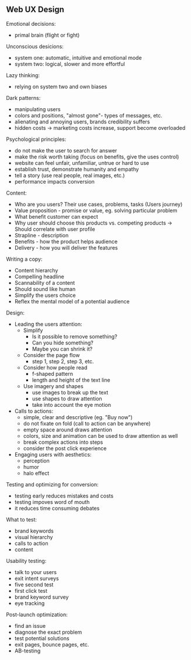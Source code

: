 ## Web UX Design

Emotional decisions:
- primal brain (flight or fight)

Unconscious desicions:
- system one: automatic, intuitive and emotional mode
- system two: logical, slower and more effortful

Lazy thinking:
- relying on system two and own biases

Dark patterns:
- manipulating users
- colors and positions, "almost gone"- types of messages, etc.
- alienating and annoying users, brands credibility suffers
- hidden costs -> marketing costs increase, support become overloaded

Psychological principles:
- do not make the user to search for answer
- make the risk worth taking (focus on benefits, give the uses control)
- website can feel unfair, unfamiliar, untrue or hard to use
- establish trust, demonstrate humanity and empathy
- tell a story (use real people, real images, etc.)
- performance impacts conversion

Content:
- Who are you users? Their use cases, problems, tasks (Users journey)
- Value proposition - promise or value, eg. solving particular problem
- What benefit customer can expect
- Why user should choose this products vs. competing products
-> Should correlate with user profile
- Strapline - description
- Benefits - how the product helps audience
- Delivery - how you will deliver the features

Writing a copy:
- Content hierarchy
- Compelling headline
- Scannability of a content
- Should sound like human
- Simplify the users choice
- Reflex the mental model of a potential audience

Design:
- Leading the users attention:
  - Simplify
    - Is it possible to remove something?
    - Can you hide something?
    - Maybe you can shrink it?
  - Consider the page flow
    - step 1, step 2, step 3, etc.
  - Consider how people read
    - f-shaped pattern
    - length and height of the text line
  - Use imagery and shapes
    - use images to break up the text
    - use shapes to draw attention
    - take into account the eye motion
- Calls to actions:
  - simple, clear and descriptive (eg. "Buy now")
  - do not fixate on fold (call to action can be anywhere)
  - empty space around draws attention
  - colors, size and animation can be used to draw attention as well
  - break complex actions into steps
  - consider the post click experience
- Engaging users with aesthetics:
  - perception
  - humor
  - halo effect

Testing and optimizing for conversion:
- testing early reduces mistakes and costs
- testing impoves word of mouth
- it reduces time consuming debates

What to test:
- brand keywords
- visual hierarchy
- calls to action
- content

Usability testing:
- talk to your users
- exit intent surveys
- five second test
- first click test
- brand keyword survey
- eye tracking

Post-launch optimization:
- find an issue
- diagnose the exact problem
- test potential solutions
- exit pages, bounce pages, etc.
- AB-testing
